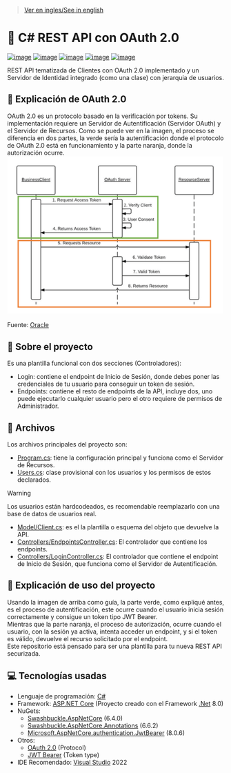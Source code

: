 > [Ver en ingles/See in english](https://github.com/LuisMiSanVe/OAuth_API/tree/main)
# 🔐 C# REST API con OAuth 2.0
[![image](https://img.shields.io/badge/C%23-239120?style=for-the-badge&logo=csharp&logoColor=white)](https://dotnet.microsoft.com/en-us/languages/csharp)
[![image](https://img.shields.io/badge/.NET-512BD4?style=for-the-badge&logo=dotnet&logoColor=white)](https://dotnet.microsoft.com/en-us/learn/dotnet/what-is-dotnet)
[![image](https://img.shields.io/badge/Swagger-85EA2D?style=for-the-badge&logo=Swagger&logoColor=white)](https://github.com/domaindrivendev/Swashbuckle.AspNetCore)
[![image](https://img.shields.io/badge/JWT-000000?style=for-the-badge&logo=JSON%20web%20tokens&logoColor=white)](https://jwt.io/introduction)
[![image](https://img.shields.io/badge/Visual_Studio-5C2D91?style=for-the-badge&logo=visual%20studio&logoColor=white)](https://visualstudio.microsoft.com/)

REST API tematizada de Clientes con OAuth 2.0 implementado y un Servidor de Identidad integrado (como una clase) con jerarquia de usuarios.
## 📝 Explicación de OAuth 2.0
OAuth 2.0 es un protocolo basado en la verificación por tokens. Su implementación requiere un Servidor de Autentificación (Servidor OAuth) y el Servidor de Recursos.
Como se puede ver en la imagen, el proceso se diferencia en dos partes, la verde sería la autentificación donde el protocolo de OAuth 2.0 está en funcionamiento y la parte naranja, donde la autorización ocurre.\
<img src="https://github.com/LuisMiSanVe/LuisMiSanVe/blob/main/Resources/OauthAPI/oauthprocess.png" width="500" alt="Explicación del proceso del protocolo OAuth 2.0">

Fuente: [Oracle](https://docs.oracle.com/cd/B31315_01/191000/BDI%20Implementation%20Guide/Output/oauth.htm)
## 📖 Sobre el proyecto
Es una plantilla funcional con dos secciones (Controladores):
- Login: contiene el endpoint de Inicio de Sesión, donde debes poner las credenciales de tu usuario para conseguir un token de sesión.
- Endpoints: contiene el resto de endpoints de la API, incluye dos, uno puede ejecutarlo cualquier usuario pero el otro requiere de permisos de Administrador.
## 📂 Archivos
Los archivos principales del proyecto son:
- [Program.cs](https://github.com/LuisMiSanVe/OAuth_API/blob/main/OAuth_API/Program.cs): tiene la configuración principal y funciona como el Servidor de Recursos.
- [Users.cs](https://github.com/LuisMiSanVe/OAuth_API/blob/main/OAuth_API/Users.cs): clase provisional con los usuarios y los permisos de estos declarados.
> [!WARNING]
> Los usuarios están hardcodeados, es recomendable reemplazarlo con una base de datos de usuarios real.
- [Model/Client.cs](https://github.com/LuisMiSanVe/OAuth_API/blob/main/OAuth_API/Model/Client.cs): es el la plantilla o esquema del objeto que devuelve la API.
- [Controllers/EndpointsController.cs](https://github.com/LuisMiSanVe/OAuth_API/blob/main/OAuth_API/Controllers/EndpointsController.cs): El controlador que contiene los endpoints.
- [Controllers/LoginController.cs](https://github.com/LuisMiSanVe/OAuth_API/blob/main/OAuth_API/Controllers/LoginController.cs): El controlador que contiene el endpoint de Inicio de Sesión, que funciona como el Servidor de Autentificación.
## 🚀 Explicación de uso del proyecto
Usando la imagen de arriba como guía, la parte verde, como expliqué antes, es el proceso de autentificación, este ocurre cuando el usuario inicia sesión correctamente y consigue un token tipo JWT Bearer.\
Mientras que la parte naranja, el proceso de autorización, ocurre cuando el usuario, con la sesión ya activa, intenta acceder un endpoint, y si el token es válido, devuelve el recurso solicitado por el endpoint.\
Este repositorio está pensado para ser una plantilla para tu nueva REST API securizada.

## 💻 Tecnologías usadas
- Lenguaje de programación: [C#](https://dotnet.microsoft.com/es-es/languages/csharp)
- Framework: [ASP.NET Core](https://dotnet.microsoft.com/es-es/apps/aspnet) (Proyecto creado con el Framework [.Net](https://dotnet.microsoft.com/es-es/learn/dotnet/what-is-dotnet) 8.0)
- NuGets:
  - [Swashbuckle.AspNetCore](https://github.com/domaindrivendev/Swashbuckle.AspNetCore) (6.4.0)
  - [Swashbuckle.AspNetCore.Annotations](https://github.com/domaindrivendev/Swashbuckle.AspNetCore?tab=readme-ov-file#swashbuckleaspnetcoreannotations) (6.6.2)
  - [Microsoft.AspNetCore.authentication.JwtBearer](https://www.nuget.org/packages/Microsoft.AspNetCore.Authentication.JwtBearer) (8.0.6)
- Otros:
  - [OAuth 2.0](https://oauth.net/2/) (Protocol)
  - [JWT Bearer](https://jwt.io/introduction) (Token type)
- IDE Recomendado: [Visual Studio](https://visualstudio.microsoft.com/) 2022
